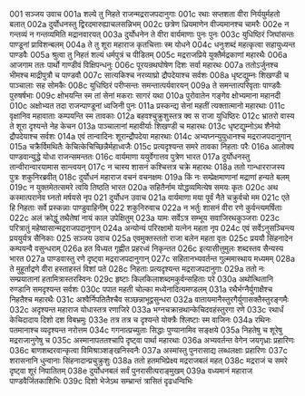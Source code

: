 001	सञ्जय उवाच
001a	शल्ये तु निहते राजन्मद्रराजपदानुगाः
001c	रथाः सप्तशता वीरा निर्ययुर्महतो बलात्
002a	दुर्योधनस्तु द्विरदमारुह्याचलसन्निभम्
002c	छत्रेण ध्रियमाणेन वीज्यमानश्च चामरैः
002e	न गन्तव्यं न गन्तव्यमिति मद्रानवारयत्
003a	दुर्योधनेन ते वीरा वार्यमाणाः पुनः पुनः
003c	युधिष्ठिरं जिघांसन्तः पाण्डूनां प्राविशन्बलम्
004a	ते तु शूरा महाराज कृतचित्ताः स्म योधने
004c	धनुःशब्दं महत्कृत्वा सहायुध्यन्त पाण्डवैः
005a	श्रुत्वा तु निहतं शल्यं धर्मपुत्रं च पीडितम्
005c	मद्रराजप्रिये युक्तैर्मद्रकाणां महारथैः
006a	आजगाम ततः पार्थो गाण्डीवं विक्षिपन्धनुः
006c	पूरयन्रथघोषेण दिशः सर्वा महारथः
007a	ततोऽर्जुनश्च भीमश्च माद्रीपुत्रौ च पाण्डवौ
007c	सात्यकिश्च नरव्याघ्रो द्रौपदेयाश्च सर्वशः
008a	धृष्टद्युम्नः शिखण्डी च पाञ्चालाः सह सोमकैः
008c	युधिष्ठिरं परीप्सन्तः समन्तात्पर्यवारयन्
009a	ते समन्तात्परिवृताः पाण्डवैः पुरुषर्षभाः
009c	क्षोभयन्ति स्म तां सेनां मकराः सागरं यथा
010a	पुरोवातेन गङ्गेव क्षोभ्यमाना महानदी
010c	अक्षोभ्यत तदा राजन्पाण्डूनां ध्वजिनी पुनः
011a	प्रस्कन्द्य सेनां महतीं त्यक्तात्मानो महारथाः
011c	वृक्षानिव महावाताः कम्पयन्ति स्म तावकाः
012a	बहवश्चुक्रुशुस्तत्र क्व स राजा युधिष्ठिरः
012c	भ्रातरो वास्य ते शूरा दृश्यन्ते नेह केचन
013a	पाञ्चालानां महावीर्याः शिखण्डी च महारथः
013c	धृष्टद्युम्नोऽथ शैनेयो द्रौपदेयाश्च सर्वशः
014a	एवं तान्वादिनः शूरान्द्रौपदेया महारथाः
014c	अभ्यघ्नन्युयुधानश्च मद्रराजपदानुगान्
015a	चक्रैर्विमथितैः केचित्केचिच्छिन्नैर्महाध्वजैः
015c	प्रत्यदृश्यन्त समरे तावका निहताः परैः
016a	आलोक्य पाण्डवान्युद्धे योधा राजन्समन्ततः
016c	वार्यमाणा ययुर्वेगात्तव पुत्रेण भारत
017a	दुर्योधनस्तु तान्वीरान्वारयामास सान्त्वयन्
017c	न चास्य शासनं कश्चित्तत्र चक्रे महारथः
018a	ततो गान्धारराजस्य पुत्रः शकुनिरब्रवीत्
018c	दुर्योधनं महाराज वचनं वचनक्षमः
019a	किं नः सम्प्रेक्षमाणानां मद्राणां हन्यते बलम्
019c	न युक्तमेतत्समरे त्वयि तिष्ठति भारत
020a	सहितैर्नाम योद्धव्यमित्येष समयः कृतः
020c	अथ कस्मात्परानेव घ्नतो मर्षयसे नृप
021	दुर्योधन उवाच
021a	वार्यमाणा मया पूर्वं नैते चक्रुर्वचो मम
021c	एते हि निहताः सर्वे प्रस्कन्नाः पाण्डुवाहिनीम्
022	शकुनिरुवाच
022a	न भर्तुः शासनं वीरा रणे कुर्वन्त्यमर्षिताः
022c	अलं क्रोद्धुं तथैतेषां नायं काल उपेक्षितुम्
023a	यामः सर्वेऽत्र सम्भूय सवाजिरथकुञ्जराः
023c	परित्रातुं महेष्वासान्मद्रराजपदानुगान्
024a	अन्योन्यं परिरक्षामो यत्नेन महता नृप
024c	एवं सर्वेऽनुसञ्चिन्त्य प्रययुर्यत्र सैनिकाः
025	सञ्जय उवाच
025a	एवमुक्तस्ततो राजा बलेन महता वृतः
025c	प्रययौ सिंहनादेन कम्पयन्वै वसुन्धराम्
026a	हत विध्यत गृह्णीत प्रहरध्वं निकृन्तत
026c	इत्यासीत्तुमुलः शब्दस्तव सैन्यस्य भारत
027a	पाण्डवास्तु रणे दृष्ट्वा मद्रराजपदानुगान्
027c	सहितानभ्यवर्तन्त गुल्ममास्थाय मध्यमम्
028a	ते मुहूर्ताद्रणे वीरा हस्ताहस्तं विशां पते
028c	निहताः प्रत्यदृश्यन्त मद्रराजपदानुगाः
029a	ततो नः सम्प्रयातानां हतामित्रास्तरस्विनः
029c	हृष्टाः किलकिलाशब्दमकुर्वन्सहिताः परे
030a	अथोत्थितानि रुण्डानि समदृश्यन्त सर्वशः
030c	पपात महती चोल्का मध्येनादित्यमण्डलम्
031a	रथैर्भग्नैर्युगाक्षैश्च निहतैश्च महारथैः
031c	अश्वैर्निपतितैश्चैव सञ्छन्नाभूद्वसुन्धरा
032a	वातायमानैस्तुरगैर्युगासक्तैस्तुरङ्गमैः
032c	अदृश्यन्त महाराज योधास्तत्र रणाजिरे
033a	भग्नचक्रान्रथान्केचिदवहंस्तुरगा रणे
033c	रथार्धं केचिदादाय दिशो दश विबभ्रमुः
033e	तत्र तत्र च दृश्यन्ते योक्त्रैः श्लिष्टाः स्म वाजिनः
034a	रथिनः पतमानाश्च व्यदृश्यन्त नरोत्तम
034c	गगनात्प्रच्युताः सिद्धाः पुण्यानामिव सङ्क्षये
035a	निहतेषु च शूरेषु मद्रराजानुगेषु च
035c	अस्मानापततश्चापि दृष्ट्वा पार्था महारथाः
036a	अभ्यवर्तन्त वेगेन जयगृध्राः प्रहारिणः
036c	बाणशब्दरवान्कृत्वा विमिश्राञ्शङ्खनिस्वनैः
037a	अस्मांस्तु पुनरासाद्य लब्धलक्षाः प्रहारिणः
037c	शरासनानि धुन्वानाः सिंहनादान्प्रचुक्रुशुः
038a	ततो हतमभिप्रेक्ष्य मद्रराजबलं महत्
038c	मद्रराजं च समरे दृष्ट्वा शूरं निपातितम्
038e	दुर्योधनबलं सर्वं पुनरासीत्पराङ्मुखम्
039a	वध्यमानं महाराज पाण्डवैर्जितकाशिभिः
039c	दिशो भेजेऽथ सम्भ्रान्तं त्रासितं दृढधन्विभिः
